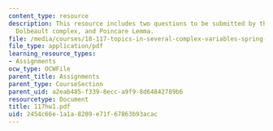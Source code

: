 ```yaml
---
content_type: resource
description: This resource includes two questions to be submitted by the student on
  Dolbeault complex, and Poincare Lemma.
file: /media/courses/18-117-topics-in-several-complex-variables-spring-2005/2454c66e1a1a8209e71f67863b93acac_117hw1.pdf
file_type: application/pdf
learning_resource_types:
- Assignments
ocw_type: OCWFile
parent_title: Assignments
parent_type: CourseSection
parent_uid: a2eab485-f339-8ecc-a9f9-8d64842789b6
resourcetype: Document
title: 117hw1.pdf
uid: 2454c66e-1a1a-8209-e71f-67863b93acac
---
```

